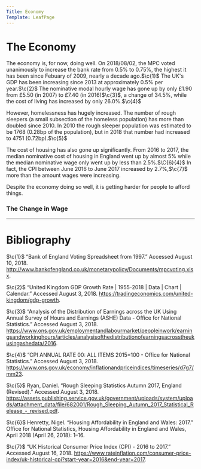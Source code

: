 ```yaml
---
Title: Economy
Template: LeafPage
---
```


# The Economy
$\newcommand{\c}[1]{^{[#1]}}\newcommand{\C}[2]{^{[#1\text{, p.#2}]}}\newcommand{\Ci}[2]{^{[#1\text{, #2}]}}$
The economy is, for now, doing well. On 2018/08/02, the MPC voted unanimously to increase the bank rate from $0.5\%$ to $0.75\%$, the highest it has been since Febuary of 2009, nearly a decade ago.$\c{1}$ The UK's GDP has been increasing since 2013 at approximately $0.5\%$ per year.$\c{2}$ The nominative modal hourly wage has gone up by only $£1.90$ from $£5.50$ (in 2007) to $£7.40$ (in 2016)$\c{3}$, a change of 34.5%, while the cost of living has increased by only 26.0%.$\c{4}$

However, homelessness has hugely increased. The number of rough sleepers (a small subsection of the homeless population) has more than doubled since 2010. In 2010 the rough sleeper population was estimated to be 1768 (0.28bp of the population), but in 2018 that number had increased to 4751 (0.72bp).$\c{5}$

The cost of housing has also gone up significantly. From 2016 to 2017, the median nominative cost of housing in England went up by almost 5% while the median nominative wage only went up by less than 2.5%.$\C{6}{4}$ In fact, the CPI between June 2016 to June 2017 increased by 2.7%,$\c{7}$ more than the amount wages were increasing.

Despite the economy doing so well, it is getting harder for people to afford things.

### The Change in Wage

---
# Bibliography

$\c{1}$ “Bank of England Voting Spreadsheet from 1997.” Accessed August 10, 2018. http://www.bankofengland.co.uk/monetarypolicy/Documents/mpcvoting.xlsx.

$\c{2}$ “United Kingdom GDP Growth Rate | 1955-2018 | Data | Chart | Calendar.” Accessed August 3, 2018. https://tradingeconomics.com/united-kingdom/gdp-growth.

$\c{3}$ “Analysis of the Distribution of Earnings across the UK Using Annual Survey of Hours and Earnings (ASHE) Data - Office for National Statistics.” Accessed August 3, 2018. https://www.ons.gov.uk/employmentandlabourmarket/peopleinwork/earningsandworkinghours/articles/analysisofthedistributionofearningsacrosstheukusingashedata/2016.

$\c{4}$ “CPI ANNUAL RATE 00: ALL ITEMS 2015=100 - Office for National Statistics.” Accessed August 3, 2018. https://www.ons.gov.uk/economy/inflationandpriceindices/timeseries/d7g7/mm23.

$\c{5}$ Ryan, Daniel. “Rough Sleeping Statistics Autumn 2017, England (Revised).” Accessed August 3, 2018. https://assets.publishing.service.gov.uk/government/uploads/system/uploads/attachment_data/file/682001/Rough_Sleeping_Autumn_2017_Statistical_Release_-_revised.pdf.

$\c{6}$ Henretty, Nigel. “Housing Affordability in England and Wales: 2017.” Office for National Statistics, Housing Affordability in England and Wales, April 2018 (April 26, 2018): 1–16.

$\c{7}$ “UK Historical Consumer Price Index (CPI) - 2016 to 2017.” Accessed August 16, 2018. https://www.rateinflation.com/consumer-price-index/uk-historical-cpi?start-year=2016&end-year=2017.
